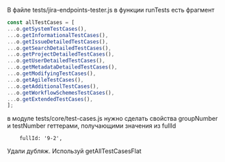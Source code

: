 В файле tests/jira-endpoints-tester.js
в функции runTests
есть фрагмент
```javascript
const allTestCases = [
...o.getSystemTestCases(),
...o.getInformationalTestCases(),
...o.getIssueDetailedTestCases(),
...o.getSearchDetailedTestCases(),
...o.getProjectDetailedTestCases(),
...o.getUserDetailedTestCases(),
...o.getMetadataDetailedTestCases(),
...o.getModifyingTestCases(),
...o.getAgileTestCases(),
...o.getAdditionalTestCases(),
...o.getWorkflowSchemesTestCases(),
...o.getExtendedTestCases(),
];
```

в модуле tests/core/test-cases.js
нужно сделать свойства     groupNumber и     testNumber геттерами, получающими значения из fullId

        fullId: '9-2',
Удали дубляж. Используй getAllTestCasesFlat
